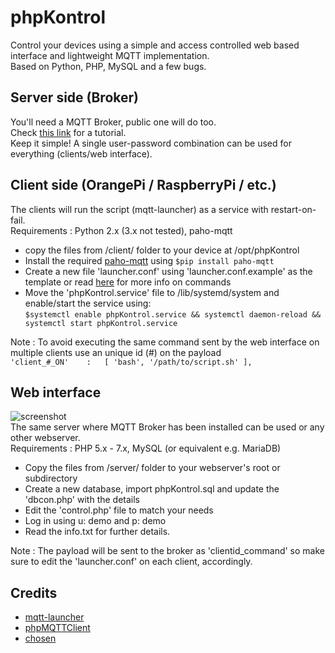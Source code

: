 # phpKontrol
Control your devices using a simple and access controlled web based interface and lightweight MQTT implementation.\
Based on Python, PHP, MySQL and a few bugs.

## Server side (Broker)

You'll need a MQTT Broker, public one will do too.\
Check [this link](https://www.digitalocean.com/community/tutorials/how-to-install-and-secure-the-mosquitto-mqtt-messaging-broker-on-debian-8) for a tutorial.\
Keep it simple! A single user-password combination can be used for everything (clients/web interface).

## Client side (OrangePi / RaspberryPi / etc.)

The clients will run the script (mqtt-launcher) as a service with restart-on-fail.\
Requirements : Python 2.x (3.x not tested), paho-mqtt  

- copy the files from /client/ folder to your device at /opt/phpKontrol
- Install the required [paho-mqtt](https://pypi.python.org/pypi/paho-mqtt/1.3.1) using ```$pip install paho-mqtt```
- Create a new file 'launcher.conf' using 'launcher.conf.example' as the template or read [here](https://github.com/jpmens/mqtt-launcher) for more info on commands
- Move the 'phpKontrol.service' file to /lib/systemd/system and enable/start the service using:\
```$systemctl enable phpKontrol.service && systemctl daemon-reload && systemctl start phpKontrol.service```  
  
Note : To avoid executing the same command sent by the web interface on multiple clients use an unique id (#) on the payload\
```'client_#_ON'	:   [ 'bash', '/path/to/script.sh' ],```

## Web interface
![screenshot](https://github.com/yo6nam/phpKontrol/blob/master/snap.jpg?raw=true)\
The same server where MQTT Broker has been installed can be used or any other webserver.\
Requirements : PHP 5.x - 7.x, MySQL (or equivalent e.g. MariaDB)  
- Copy the files from /server/ folder to your webserver's root or subdirectory
- Create a new database, import phpKontrol.sql and update the 'dbcon.php' with the details
- Edit the 'control.php' file to match your needs
- Log in using u: demo and p: demo
- Read the info.txt for further details.
  
Note : The payload will be sent to the broker as 'clientid_command' so make sure to edit the 'launcher.conf' on each client, accordingly.

## Credits

* [mqtt-launcher](https://github.com/jpmens/mqtt-launcher)
* [phpMQTTClient](https://github.com/karpy47/PhpMqttClient)
* [chosen](https://github.com/harvesthq/chosen/)
